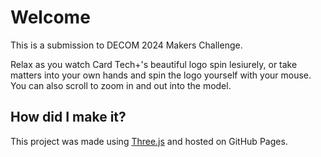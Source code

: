 # Welcome
This is a submission to DECOM 2024 Makers Challenge.

Relax as you watch Card Tech+'s beautiful logo spin lesiurely, or take matters into your own hands and spin the logo yourself with your mouse. You can also scroll to zoom in and out into the model.

## How did I make it?
This project was made using [Three.js](https://threejs.org/) and hosted on GitHub Pages.